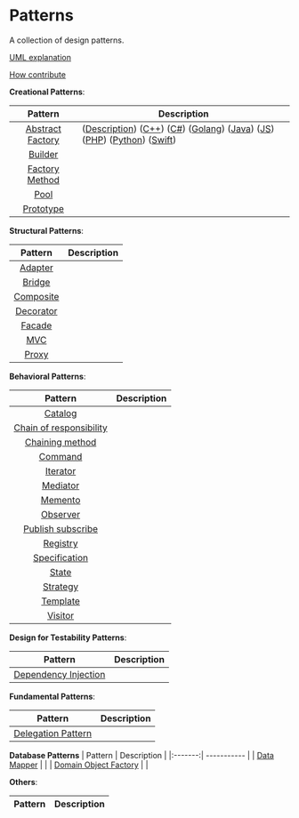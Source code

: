 Patterns
===============

A collection of design patterns.

[UML explanation](https://github.com/held-m/patterns/wiki/UML)

[How contribute](https://github.com/held-m/patterns/wiki/Contribute)

__Creational Patterns__:

| Pattern | Description |
|:-------:| ----------- |
| [Abstract Factory](patterns/creational/abstract-factory) | ([Description](patterns/creational/abstract-factory)) ([C++](patterns/creational/abstract-factory/c-plus)) ([C#](patterns/creational/abstract-factory/C%23)) ([Golang](patterns/creational/abstract-factory/golang)) ([Java](patterns/creational/abstract-factory/java)) ([JS](patterns/creational/abstract-factory/js)) ([PHP](patterns/creational/abstract-factory/php)) ([Python](patterns/creational/abstract-factory/python)) ([Swift](patterns/creational/abstract-factory/swift))|
| [Builder](patterns/creational/builder) | |
| [Factory Method](patterns/creational/factory-method) |  |
| [Pool](patterns/creational/pool) | |
| [Prototype](patterns/creational/prototype) | |

__Structural Patterns__:

| Pattern | Description |
|:-------:| ----------- |
| [Adapter](patterns/structural/adapter) | |
| [Bridge](patterns/structural/bridge) | |
| [Composite](patterns/structural/composite) | |
| [Decorator](patterns/structural/decorator) | |
| [Facade](patterns/structural/facade) | |
| [MVC](patterns/structural/mvc) | |
| [Proxy](patterns/structural/proxy) | |

__Behavioral Patterns__:

| Pattern | Description |
|:-------:| ----------- |
| [Catalog](patterns/behavioral/catalog) ||
| [Chain of responsibility](patterns/behavioral/chain-of-responsibility) |  |
| [Chaining method](patterns/behavioral/chaining-method) | |
| [Command](patterns/behavioral/command) |  |
| [Iterator](patterns/behavioral/iterator) | |
| [Mediator](patterns/behavioral/mediator) |  |
| [Memento](patterns/behavioral/memento) | |
| [Observer](patterns/behavioral/observer) | |
| [Publish subscribe](patterns/behavioral/publish-subscribe) |  |
| [Registry](patterns/behavioral/registry) |  |
| [Specification](patterns/behavioral/specification) | |
| [State](patterns/behavioral/state) |  |
| [Strategy](patterns/behavioral/strategy) |  |
| [Template](patterns/behavioral/template) |  |
| [Visitor](patterns/behavioral/visitor) |  |

__Design for Testability Patterns__:

| Pattern | Description |
|:-------:| ----------- |
| [Dependency Injection](patterns/dependency-injection) | |

__Fundamental Patterns__:

| Pattern | Description |
|:-------:| ----------- |
| [Delegation Pattern](patterns/fundamental/delegation-pattern) | |

__Database Patterns__
| Pattern | Description |
|:-------:| ----------- |
| [Data Mapper](patterns/fundamental/data-mapper) | |
| [Domain Object Factory](patterns/fundamental/domain-object-factory) | |

__Others__:

| Pattern | Description |
|:-------:| ----------- |

